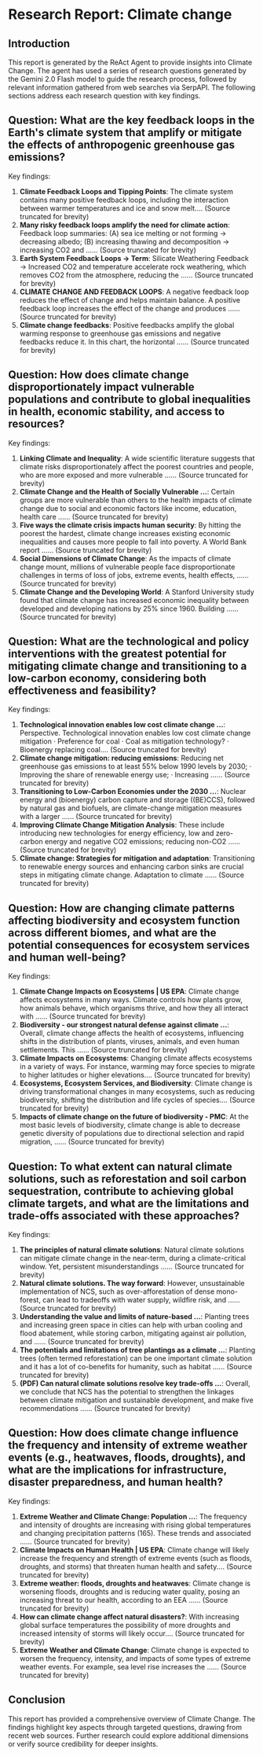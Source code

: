# Research Report: Climate change

## Introduction
This report is generated by the ReAct Agent to provide insights into Climate Change. The agent has used a series of research questions generated by the Gemini 2.0 Flash model to guide the research process, followed by relevant information gathered from web searches via SerpAPI. The following sections address each research question with key findings.

## Question: What are the key feedback loops in the Earth's climate system that amplify or mitigate the effects of anthropogenic greenhouse gas emissions?
Key findings:
1. **Climate Feedback Loops and Tipping Points**: The climate system contains many positive feedback loops, including the interaction between warmer temperatures and ice and snow melt.... (Source truncated for brevity)
2. **Many risky feedback loops amplify the need for climate action**: Feedback loop summaries: (A) sea ice melting or not forming → decreasing albedo; (B) increasing thawing and decomposition → increasing CO2 and ...... (Source truncated for brevity)
3. **Earth System Feedback Loops → Term**: Silicate Weathering Feedback → Increased CO2 and temperature accelerate rock weathering, which removes CO2 from the atmosphere, reducing the ...... (Source truncated for brevity)
4. **CLIMATE CHANGE AND FEEDBACK LOOPS**: A negative feedback loop reduces the effect of change and helps maintain balance. A positive feedback loop increases the effect of the change and produces ...... (Source truncated for brevity)
5. **Climate change feedbacks**: Positive feedbacks amplify the global warming response to greenhouse gas emissions and negative feedbacks reduce it. In this chart, the horizontal ...... (Source truncated for brevity)

## Question: How does climate change disproportionately impact vulnerable populations and contribute to global inequalities in health, economic stability, and access to resources?
Key findings:
1. **Linking Climate and Inequality**: A wide scientific literature suggests that climate risks disproportionately affect the poorest countries and people, who are more exposed and more vulnerable ...... (Source truncated for brevity)
2. **Climate Change and the Health of Socially Vulnerable ...**: Certain groups are more vulnerable than others to the health impacts of climate change due to social and economic factors like income, education, health care ...... (Source truncated for brevity)
3. **Five ways the climate crisis impacts human security**: By hitting the poorest the hardest, climate change increases existing economic inequalities and causes more people to fall into poverty. A World Bank report ...... (Source truncated for brevity)
4. **Social Dimensions of Climate Change**: As the impacts of climate change mount, millions of vulnerable people face disproportionate challenges in terms of loss of jobs, extreme events, health effects, ...... (Source truncated for brevity)
5. **Climate Change and the Developing World**: A Stanford University study found that climate change has increased economic inequality between developed and developing nations by 25% since 1960. Building ...... (Source truncated for brevity)

## Question: What are the technological and policy interventions with the greatest potential for mitigating climate change and transitioning to a low-carbon economy, considering both effectiveness and feasibility?
Key findings:
1. **Technological innovation enables low cost climate change ...**: Perspective. Technological innovation enables low cost climate change mitigation · Preference for coal · Coal as mitigation technology? · Bioenergy replacing coal.... (Source truncated for brevity)
2. **Climate change mitigation: reducing emissions**: Reducing net greenhouse gas emissions to at least 55% below 1990 levels by 2030; · Improving the share of renewable energy use; · Increasing ...... (Source truncated for brevity)
3. **Transitioning to Low-Carbon Economies under the 2030 ...**: Nuclear energy and (bioenergy) carbon capture and storage ((BE)CCS), followed by natural gas and biofuels, are climate-change mitigation measures with a larger ...... (Source truncated for brevity)
4. **Improving Climate Change Mitigation Analysis**: These include introducing new technologies for energy efficiency, low and zero-carbon energy and negative CO2 emissions; reducing non-CO2 ...... (Source truncated for brevity)
5. **Climate change: Strategies for mitigation and adaptation**: Transitioning to renewable energy sources and enhancing carbon sinks are crucial steps in mitigating climate change. Adaptation to climate ...... (Source truncated for brevity)

## Question: How are changing climate patterns affecting biodiversity and ecosystem function across different biomes, and what are the potential consequences for ecosystem services and human well-being?
Key findings:
1. **Climate Change Impacts on Ecosystems | US EPA**: Climate change affects ecosystems in many ways. Climate controls how plants grow, how animals behave, which organisms thrive, and how they all interact with ...... (Source truncated for brevity)
2. **Biodiversity - our strongest natural defense against climate ...**: Overall, climate change affects the health of ecosystems, influencing shifts in the distribution of plants, viruses, animals, and even human settlements. This ...... (Source truncated for brevity)
3. **Climate Impacts on Ecosystems**: Changing climate affects ecosystems in a variety of ways. For instance, warming may force species to migrate to higher latitudes or higher elevations.... (Source truncated for brevity)
4. **Ecosystems, Ecosystem Services, and Biodiversity**: Climate change is driving transformational changes in many ecosystems, such as reducing biodiversity, shifting the distribution and life cycles of species.... (Source truncated for brevity)
5. **Impacts of climate change on the future of biodiversity - PMC**: At the most basic levels of biodiversity, climate change is able to decrease genetic diversity of populations due to directional selection and rapid migration, ...... (Source truncated for brevity)

## Question: To what extent can natural climate solutions, such as reforestation and soil carbon sequestration, contribute to achieving global climate targets, and what are the limitations and trade-offs associated with these approaches?
Key findings:
1. **The principles of natural climate solutions**: Natural climate solutions can mitigate climate change in the near-term, during a climate-critical window. Yet, persistent misunderstandings ...... (Source truncated for brevity)
2. **Natural climate solutions. The way forward**: However, unsustainable implementation of NCS, such as over-afforestation of dense mono-forest, can lead to tradeoffs with water supply, wildfire risk, and ...... (Source truncated for brevity)
3. **Understanding the value and limits of nature-based ...**: Planting trees and increasing green space in cities can help with urban cooling and flood abatement, while storing carbon, mitigating against air pollution, and ...... (Source truncated for brevity)
4. **The potentials and limitations of tree plantings as a climate ...**: Planting trees (often termed reforestation) can be one important climate solution and it has a lot of co-benefits for humanity, such as habitat ...... (Source truncated for brevity)
5. **(PDF) Can natural climate solutions resolve key trade-offs ...**: Overall, we conclude that NCS has the potential to strengthen the linkages between climate mitigation and sustainable development, and make five recommendations ...... (Source truncated for brevity)

## Question: How does climate change influence the frequency and intensity of extreme weather events (e.g., heatwaves, floods, droughts), and what are the implications for infrastructure, disaster preparedness, and human health?
Key findings:
1. **Extreme Weather and Climate Change: Population ...**: The frequency and intensity of droughts are increasing with rising global temperatures and changing precipitation patterns (165). These trends and associated ...... (Source truncated for brevity)
2. **Climate Impacts on Human Health | US EPA**: Climate change will likely increase the frequency and strength of extreme events (such as floods, droughts, and storms) that threaten human health and safety.... (Source truncated for brevity)
3. **Extreme weather: floods, droughts and heatwaves**: Climate change is worsening floods, droughts and is reducing water quality, posing an increasing threat to our health, according to an EEA ...... (Source truncated for brevity)
4. **How can climate change affect natural disasters?**: With increasing global surface temperatures the possibility of more droughts and increased intensity of storms will likely occur.... (Source truncated for brevity)
5. **Extreme Weather and Climate Change**: Climate change is expected to worsen the frequency, intensity, and impacts of some types of extreme weather events. For example, sea level rise increases the ...... (Source truncated for brevity)

## Conclusion
This report has provided a comprehensive overview of Climate Change. The findings highlight key aspects through targeted questions, drawing from recent web sources. Further research could explore additional dimensions or verify source credibility for deeper insights.